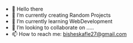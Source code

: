 - 👋 Hello there 
- 🔭 I’m currently creating Random Projects
- 🌱 I’m currently learning WebDevelopment
- 👯 I’m looking to collaborate on  .....
- 📫 How to reach me: bisheskafle27@gmail.com

<!--
**bisheshkafle99/bisheshkafle99** is a ✨ _special_ ✨ repository because its `README.md` (this file) appears on your GitHub profile.

Here are some ideas to get you started:

- 🔭 I’m currently creating Random Projects
- 🌱 I’m currently learning WebDevelopment
- 👯 I’m looking to collaborate on 
- 💬 Ask me about ...
- 📫 How to reach me: bisheskafle27@gmail.com
- ⚡ Fun fact: ...
-->
